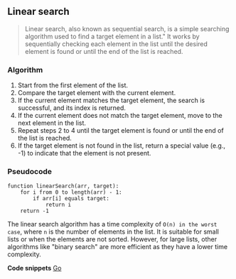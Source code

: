 ## **Linear search**

> Linear search, also known as sequential search, is a simple searching algorithm used to find a target element in a list." It works by sequentially checking each element in the list until the desired element is found or until the end of the list is reached.

### **Algorithm**

1. Start from the first element of the list.
2. Compare the target element with the current element.
3. If the current element matches the target element, the search is successful, and its index is returned.
4. If the current element does not match the target element, move to the next element in the list.
5. Repeat steps 2 to 4 until the target element is found or until the end of the list is reached.
5. If the target element is not found in the list, return a special value (e.g., -1) to indicate that the element is not present.

### **Pseudocode**

```
function linearSearch(arr, target):
    for i from 0 to length(arr) - 1:
        if arr[i] equals target:
            return i
    return -1
```

The linear search algorithm has a time complexity of `O(n) in the worst case`, where `n` is the number of elements in the list. It is suitable for small lists or when the elements are not sorted. However, for large lists, other algorithms like "binary search" are more efficient as they have a lower time complexity.

**Code snippets** [Go](https://github.com/Evergreenies/go-algorithms/blob/b4a1cefd51c2172dd90fb99e93880e3e3445de63/algos/searching/001_linear_search.go)
